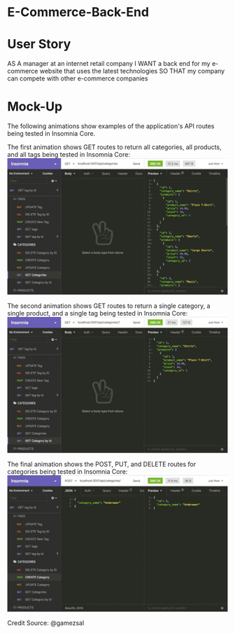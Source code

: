 # E-Commerce-Back-End


# User Story
AS A manager at an internet retail company
I WANT a back end for my e-commerce website that uses the latest technologies
SO THAT my company can compete with other e-commerce companies

# Mock-Up
The following animations show examples of the application's API routes being tested in Insomnia Core.

The first animation shows GET routes to return all categories, all products, and all tags being tested in Insomnia Core:
![](Assets/demo3.gif)

The second animation shows GET routes to return a single category, a single product, and a single tag being tested in Insomnia Core:
![](Assets/demo2.gif)

The final animation shows the POST, PUT, and DELETE routes for categories being tested in Insomnia Core:
![](Assets/demo1.gif)

Credit Source: @gamezsal
